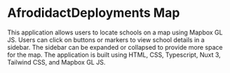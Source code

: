 # AfrodidactDeployments Map

This application allows users to locate schools on a map using Mapbox GL JS. Users can click on buttons or markers to view school details in a sidebar. The sidebar can be expanded or collapsed to provide more space for the map. The application is built using HTML, CSS, Typescript, Nuxt 3, Tailwind CSS, and Mapbox GL JS.